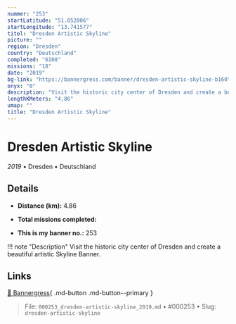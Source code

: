 ```yaml
---
nummer: "253"
startLatitude: "51.052006"
startLongitude: "13.741577"
titel: "Dresden Artistic Skyline"
picture: ""
region: "Dresden"
country: "Deutschland"
completed: "6108"
missions: "18"
date: "2019"
bg-link: "https://bannergress.com/banner/dresden-artistic-skyline-b160"
onyx: "0"
description: "Visit the historic city center of Dresden and create a beautiful artistic Skyline Banner."
lengthKMeters: "4,86"
umap: ""
title: "Dresden Artistic Skyline"
---
```

# Dresden Artistic Skyline

*2019* • Dresden • Deutschland



## Details
- **Distance (km):** 4.86

- **Total missions completed:** 
- **This is my banner no.:** 253


!!! note "Description"
    Visit the historic city center of Dresden and create a beautiful artistic Skyline Banner.



## Links
[🔗 Bannergress](https://bannergress.com/banner/dresden-artistic-skyline-b160){ .md-button .md-button--primary }



> File: `000253_dresden-artistic-skyline_2019.md` • #000253 • Slug: `dresden-artistic-skyline`
